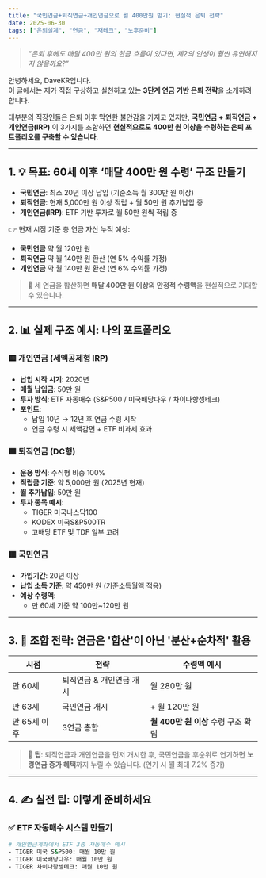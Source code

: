```yaml
---
title: "국민연금+퇴직연금+개인연금으로 월 400만원 받기: 현실적 은퇴 전략"
date: 2025-06-30
tags: ["은퇴설계", "연금", "재테크", "노후준비"]
---
```


> _“은퇴 후에도 매달 400만 원의 현금 흐름이 있다면, 제2의 인생이 훨씬 유연해지지 않을까요?”_

안녕하세요, DaveKR입니다.  
이 글에서는 제가 직접 구상하고 실천하고 있는 **3단계 연금 기반 은퇴 전략**을 소개하려 합니다.

대부분의 직장인들은 은퇴 이후 막연한 불안감을 가지고 있지만, **국민연금 + 퇴직연금 + 개인연금(IRP)** 이 3가지를 조합하면 **현실적으로도 400만 원 이상을 수령하는 은퇴 포트폴리오를 구축할 수 있습니다**.

---

## 1. 💡 목표: 60세 이후 ‘매달 400만 원 수령’ 구조 만들기

- **국민연금**: 최소 20년 이상 납입 (기준소득 월 300만 원 이상)
- **퇴직연금**: 현재 5,000만 원 이상 적립 + 월 50만 원 추가납입 중
- **개인연금(IRP)**: ETF 기반 투자로 월 50만 원씩 적립 중

👉 현재 시점 기준 총 연금 자산 누적 예상:  
- **국민연금** 약 월 120만 원  
- **퇴직연금** 약 월 140만 원 환산 (연 5% 수익률 가정)  
- **개인연금** 약 월 140만 원 환산 (연 6% 수익률 가정)

> 📌 세 연금을 합산하면 **매달 400만 원 이상의 안정적 수령액**을 현실적으로 기대할 수 있습니다.

---

## 2. 📊 실제 구조 예시: 나의 포트폴리오

### 🟨 개인연금 (세액공제형 IRP)
- **납입 시작 시기**: 2020년
- **매월 납입금**: 50만 원
- **투자 방식**: ETF 자동매수 (S&P500 / 미국배당다우 / 차이나항셍테크)
- **포인트**:  
  - 납입 10년 → 12년 후 연금 수령 시작  
  - 연금 수령 시 세액감면 + ETF 비과세 효과

### 🟩 퇴직연금 (DC형)
- **운용 방식**: 주식형 비중 100%
- **적립금 기준**: 약 5,000만 원 (2025년 현재)
- **월 추가납입**: 50만 원
- **투자 종목 예시**:  
  - TIGER 미국나스닥100  
  - KODEX 미국S&P500TR  
  - 고배당 ETF 및 TDF 일부 고려

### 🟥 국민연금
- **가입기간**: 20년 이상
- **납입 소득 기준**: 약 450만 원 (기준소득월액 적용)
- **예상 수령액**:  
  - 만 60세 기준 약 100만~120만 원

---

## 3. 🧩 조합 전략: 연금은 '합산'이 아닌 '분산+순차적' 활용

| 시점 | 전략 | 수령액 예시 |
|------|------|-------------|
| 만 60세 | 퇴직연금 & 개인연금 개시 | 월 280만 원 |
| 만 63세 | 국민연금 개시 | + 월 120만 원 |
| 만 65세 이후 | 3연금 총합 | **월 400만 원 이상** 수령 구조 확립 |

> 📌 **팁**: 퇴직연금과 개인연금을 먼저 개시한 후, 국민연금을 후순위로 연기하면 **노령연금 증가 혜택**까지 누릴 수 있습니다. (연기 시 월 최대 7.2% 증가)

---

## 4. ✍️ 실전 팁: 이렇게 준비하세요

### ✅ ETF 자동매수 시스템 만들기
```bash
# 개인연금계좌에서 ETF 3종 자동매수 예시
- TIGER 미국 S&P500: 매월 10만 원
- TIGER 미국배당다우: 매월 10만 원
- TIGER 차이나항셍테크: 매월 10만 원
